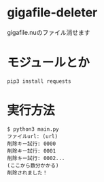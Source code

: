 # gigafile-deleter
gigafile.nuのファイル消せます
# モジュールとか
```
pip3 install requests
```
# 実行方法
```
$ python3 main.py
ファイルurl: (url)
削除キー試行: 0000
削除キー試行: 0001
削除キー試行: 0002...
(ここから数分かかる)
削除されました！
```

